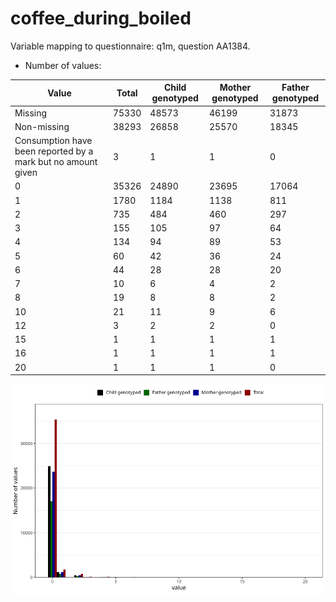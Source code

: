# coffee_during_boiled
Variable mapping to questionnaire: q1m, question AA1384.
- Number of values:

| Value | Total | Child genotyped | Mother genotyped | Father genotyped |
| ----- | ----- | --------------- | ---------------- | ---------------- |
| Missing | 75330 | 48573 | 46199 | 31873 |
| Non-missing | 38293 | 26858 | 25570 | 18345 |
| Consumption have been reported by a mark but no amount given | 3 | 1 | 1 |0 |
| 0 | 35326 | 24890 | 23695 | 17064 |
| 1 | 1780 | 1184 | 1138 | 811 |
| 2 | 735 | 484 | 460 | 297 |
| 3 | 155 | 105 | 97 | 64 |
| 4 | 134 | 94 | 89 | 53 |
| 5 | 60 | 42 | 36 | 24 |
| 6 | 44 | 28 | 28 | 20 |
| 7 | 10 | 6 | 4 | 2 |
| 8 | 19 | 8 | 8 | 2 |
| 10 | 21 | 11 | 9 | 6 |
| 12 | 3 | 2 | 2 | 0 |
| 15 | 1 | 1 | 1 | 1 |
| 16 | 1 | 1 | 1 | 1 |
| 20 | 1 | 1 | 1 | 0 |



![](coffee_during_boiled_n.png)



